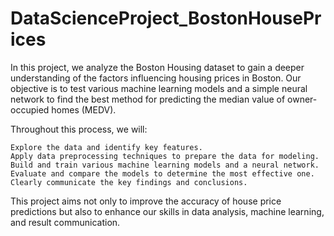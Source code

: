 # DataScienceProject_BostonHousePrices
In this project, we analyze the Boston Housing dataset to gain a deeper understanding of the factors influencing housing prices in Boston. Our objective is to test various machine learning models and a simple neural network to find the best method for predicting the median value of owner-occupied homes (MEDV).

Throughout this process, we will:

    Explore the data and identify key features.
    Apply data preprocessing techniques to prepare the data for modeling.
    Build and train various machine learning models and a neural network.
    Evaluate and compare the models to determine the most effective one.
    Clearly communicate the key findings and conclusions.

This project aims not only to improve the accuracy of house price predictions but also to enhance our skills in data analysis, machine learning, and result communication.
